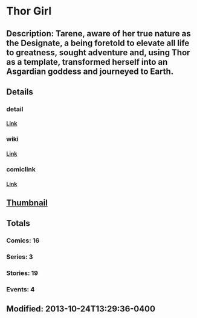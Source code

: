 # Thor Girl
## Description: Tarene, aware of her true nature as the Designate, a being foretold to elevate all life to greatness, sought adventure and, using Thor as a template, transformed herself into an Asgardian goddess and journeyed to Earth.
## Details
### detail
#### [Link](http://marvel.com/comics/characters/1010820/thor_girl?utm_campaign=apiRef&utm_source=225578a89fc76f3d20fbffda5d17a88d)
### wiki
#### [Link](http://marvel.com/universe/Thor_Girl?utm_campaign=apiRef&utm_source=225578a89fc76f3d20fbffda5d17a88d)
### comiclink
#### [Link](http://marvel.com/comics/characters/1010820/thor_girl?utm_campaign=apiRef&utm_source=225578a89fc76f3d20fbffda5d17a88d)
## [Thumbnail](http://i.annihil.us/u/prod/marvel/i/mg/9/e0/526957cdcf6d1.jpg)
## Totals
### Comics: 16
### Series: 3
### Stories: 19
### Events: 4
## Modified: 2013-10-24T13:29:36-0400